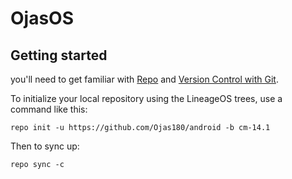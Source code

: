 OjasOS
===========

Getting started
---------------

you'll need to get
familiar with [Repo](https://source.android.com/source/using-repo.html) and [Version Control with Git](https://source.android.com/source/version-control.html).

To initialize your local repository using the LineageOS trees, use a command like this:
```
repo init -u https://github.com/Ojas180/android -b cm-14.1
```
Then to sync up:
```
repo sync -c
```
